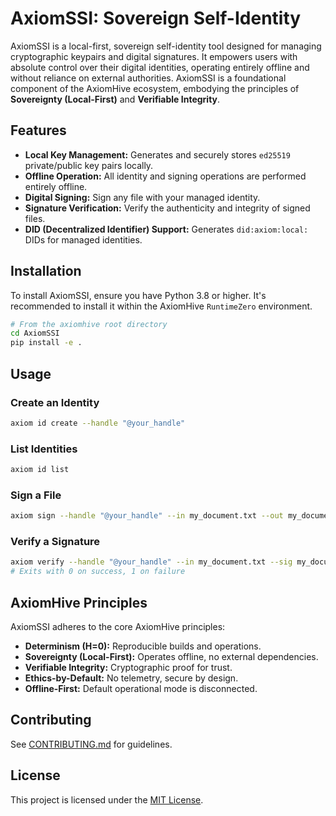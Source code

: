 # AxiomSSI: Sovereign Self-Identity

AxiomSSI is a local-first, sovereign self-identity tool designed for managing cryptographic keypairs and digital signatures. It empowers users with absolute control over their digital identities, operating entirely offline and without reliance on external authorities. AxiomSSI is a foundational component of the AxiomHive ecosystem, embodying the principles of **Sovereignty (Local-First)** and **Verifiable Integrity**.

## Features

*   **Local Key Management:** Generates and securely stores `ed25519` private/public key pairs locally.
*   **Offline Operation:** All identity and signing operations are performed entirely offline.
*   **Digital Signing:** Sign any file with your managed identity.
*   **Signature Verification:** Verify the authenticity and integrity of signed files.
*   **DID (Decentralized Identifier) Support:** Generates `did:axiom:local:` DIDs for managed identities.

## Installation

To install AxiomSSI, ensure you have Python 3.8 or higher. It's recommended to install it within the AxiomHive `RuntimeZero` environment.

```bash
# From the axiomhive root directory
cd AxiomSSI
pip install -e .
```

## Usage

### Create an Identity

```bash
axiom id create --handle "@your_handle"
```

### List Identities

```bash
axiom id list
```

### Sign a File

```bash
axiom sign --handle "@your_handle" --in my_document.txt --out my_document.sig
```

### Verify a Signature

```bash
axiom verify --handle "@your_handle" --in my_document.txt --sig my_document.sig
# Exits with 0 on success, 1 on failure
```

## AxiomHive Principles

AxiomSSI adheres to the core AxiomHive principles:

*   **Determinism (H=0):** Reproducible builds and operations.
*   **Sovereignty (Local-First):** Operates offline, no external dependencies.
*   **Verifiable Integrity:** Cryptographic proof for trust.
*   **Ethics-by-Default:** No telemetry, secure by design.
*   **Offline-First:** Default operational mode is disconnected.

## Contributing

See [CONTRIBUTING.md](CONTRIBUTING.md) for guidelines.

## License

This project is licensed under the [MIT License](LICENSE).
